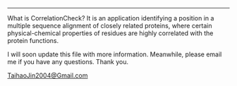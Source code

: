 ****************************************************************************************
What is CorrelationCheck?
It is an application identifying a position in a multiple sequence alignment of closely 
related proteins, where certain physical-chemical properties of residues are highly 
correlated with the protein functions.

I will soon update this file with more information. Meanwhile, please email me if you 
have any questions. Thank you.

TaihaoJin2004@Gmail.com



